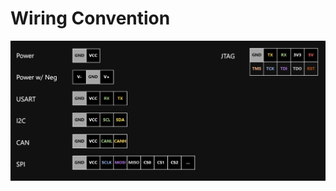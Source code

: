 # Wiring Convention

![](<../.gitbook/assets/image (1) (1) (1) (1) (1) (1) (1) (1) (1) (1) (1).png>)
